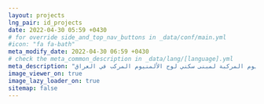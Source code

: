 ```yaml
---
layout: projects
lng_pair: id_projects
date: 2022-04-30 05:59 +0430
# for override side_and_top_nav_buttons in _data/conf/main.yml
#icon: "fa fa-bath"
meta_modify_date: 2022-04-30 06:59 +0430
# check the meta_common_description in _data/lang/[language].yml
meta_description: "مشاريع واجهات الألمنيوم المركب سعر واجهات الألمنيوم المركب قائمة أسعار التنفيذ للمتر المربع لواجهة الألمنيوم المركب فيلا | واجهة الألمنيوم المركبة لمبنى سكني لوح الألمنيوم المركب في العراق"
image_viewer_on: true
image_lazy_loader_on: true
sitemap: false
---
```

